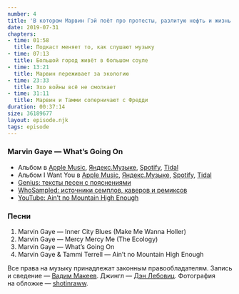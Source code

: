 ```yaml
---
number: 4
title: 'В котором Марвин Гэй поёт про протесты, разлитую нефть и жизнь в гетто'
date: 2019-07-31
chapters:
- time: 01:58
  title: Подкаст меняет то, как слушают музыку
- time: 07:13
  title: Большой город живёт в большом соуле
- time: 13:21
  title: Марвин переживает за экологию
- time: 23:33
  title: Эхо войны всё не смолкает
- time: 31:11
  title: Марвин и Тамми соперничают с Фредди
duration: 00:37:14
size: 36189677
layout: episode.njk
tags: episode
---
```


### Marvin Gaye — What’s Going On

- Альбом в
  [Apple Music](https://music.apple.com/ru/album/whats-going-on/1440776527?l=en),
  [Яндекс.Музыке](https://music.yandex.ru/album/87116),
  [Spotify](https://open.spotify.com/album/51OTwBCtfrubk9HRlKKw41),
  [Tidal](https://tidal.com/browse/album/572218)
- Альбом I Want You в
  [Apple Music](https://music.apple.com/ru/album/i-want-you/1440815358),
  [Яндекс.Музыке](https://music.yandex.ru/album/2502752),
  [Spotify](https://open.spotify.com/album/0EM4Q0JUVZ8FNqmT5CI2E7),
  [Tidal](https://tidal.com/browse/album/584790)
- [Genius: тексты песен с пояснениями](https://genius.com/)
- [WhoSampled: источники семплов, каверов и ремиксов](https://www.whosampled.com/)
- [YouTube: Ain’t no Mountain High Enough](https://www.youtube.com/watch?v=IC5PL0XImjw)

### Песни

1. Marvin Gaye — Inner City Blues (Make Me Wanna Holler)
2. Marvin Gaye — Mercy Mercy Me (The Ecology)
3. Marvin Gaye — What’s Going On
4. Marvin Gaye & Tammi Terrell — Ain’t no Mountain High Enough

Все права на музыку принадлежат законным правообладателям. Запись и сведение — [Вадим Макеев](https://twitter.com/pepelsbey). Джингл — [Дэн Лебовиц](https://www.youtube.com/channel/UC38A5qHrlc_Zgua7vL4b96w). Фотография на обложке — [shotinraww](https://unsplash.com/photos/Zw2-HhnCV2U).
